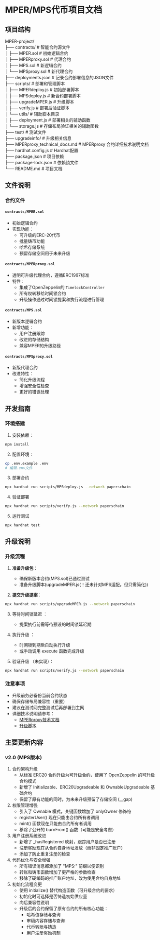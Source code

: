 # MPER/MPS代币项目文档

## 项目结构
MPER-project/  
├── contracts/ # 智能合约源文件  
│  ├── MPER.sol # 初始逻辑合约  
│  ├── MPERproxy.sol # 代理合约  
│  ├── MPS.sol # 新逻辑合约  
│  └── MPSproxy.sol # 新代理合约  
├── deployments.json # 记录合约部署信息的JSON文件  
├── scripts/ # 部署和管理脚本  
│  ├── MPERdeploy.js # 初始部署脚本  
│  ├── MPSdeploy.js # 新合约部署脚本  
│  ├── upgradeMPER.js # 升级脚本  
│  ├── verify.js # 部署后验证脚本  
│  └── utils/ # 辅助脚本目录  
│     ├── deployment.js # 部署相关的辅助函数  
│     └── storage.js # 存储布局验证相关的辅助函数  
├── test/ # 测试文件  
├── upgradeinfo/ # 升级相关信息  
├── MPERproxy_technical_docs.md # MPERproxy 合约详细技术说明文档  
├── hardhat.config.js # Hardhat配置  
├── package.json # 项目依赖  
├── package-lock.json # 依赖锁文件  
└── README.md # 项目文档  

## 文件说明

### 合约文件

#### `contracts/MPER.sol`
- 初始逻辑合约
- 实现功能：
  - 可升级的ERC-20代币
  - 批量铸币功能
  - 哈希存储系统
  - 预留存储空间用于未来升级

#### `contracts/MPERproxy.sol`
- 透明可升级代理合约，遵循ERC1967标准
- 特性：
  - 集成了OpenZeppelin的 `TimelockController`
  - 所有权转移给时间锁合约
  - 升级操作通过时间锁提案和执行流程进行管理

#### `contracts/MPS.sol`
- 新版本逻辑合约
- 新增功能：
  - 用户注册跟踪
  - 改进的存储结构
  - 兼容MPER的升级路径

#### `contracts/MPSproxy.sol`
- 新版代理合约
- 改进特性：
  - 简化升级流程
  - 增强安全性检查
  - 更好的错误处理

## 开发指南

### 环境搭建
1. 安装依赖：
```bash
npm install
```
2. 配置环境：
```bash
cp .env.example .env
# 编辑.env文件
```
3. 部署合约
```bash
npx hardhat run scripts/MPSdeploy.js --network paperschain
```
4. 验证部署
```bash
npx hardhat run scripts/verify.js --network paperschain
```
5. 运行测试
```bash
npx hardhat test
```

## 升级说明
### 升级流程
1. **准备升级包**：
   - 确保新版本合约(MPS.sol)已通过测试
   - 准备升级脚本(upgradeMPER.js(！还未针对MPS适配，但只需简化))

2. **提交升级提案**：
```bash
npx hardhat run scripts/upgradeMPER.js --network paperschain
```

3. 等待时间锁延迟 ：
   
   - 提案执行前需等待预设的时间锁延迟期
4. 执行升级 ：

   - 时间锁到期后自动执行升级
   - 或手动调用 execute 函数完成升级
5. 验证升级 （未实现）：
```bash
npx hardhat run scripts/verify.js --network paperschain
```
### 注意事项
- 升级前务必备份当前合约状态
- 确保存储布局兼容性（重要）
- 建议在测试网完整测试后再部署到主网
- 详细技术说明请参考：
  - [MPERproxy技术文档](MPERproxy_technical_docs.md)
  - [升级脚本](scripts/upgradeMPER.js)

## 主要更新内容
### v2.0 (MPS版本)

1. 合约架构升级
   - 从标准 ERC20 合约升级为​​可升级合约​​，使用了 OpenZeppelin 的可升级合约模式  
   - 新增了 Initializable、ERC20Upgradeable 和 OwnableUpgradeable 基础合约  
   - 保留了原有功能的同时，为未来升级预留了存储空间 (__gap)  
2. 权限管理增强
   - 引入了 Ownable 模式，关键函数增加了 onlyOwner 修饰符  
   - registerUser() 现在只能由合约所有者调用  
   - mint() 函数现在只能由合约所有者调用  
   - 移除了公开的 burnFrom() 函数（可能是安全考虑）  
3. 用户注册系统改进
   - 新增了 _hasRegistered 映射，跟踪用户是否已注册  
   - 注册奖励现在从合约自身地址发放（而非固定推广账户）  
   - 添加了防止重复注册的检查  
4. 代码优化与安全增强
   - 所有错误消息都添加了 "MPS:" 前缀以便识别  
   - 转账和铸币函数增加了更严格的参数检查  
   - 移除了硬编码的推广账户地址，改为使用合约自身地址  
5. 初始化流程变更
   - 使用 initialize() 替代构造函数（可升级合约的要求）  
   - 初始化时可选择是否铸造初始供应量  
   - 向后兼容性说明  
   - 升级后的合约保留了原有合约的所有核心功能：
     - 哈希值存储与查询
     - 审稿内容存储与查询
     - 代币转账与铸造
     - 用户注册奖励机制